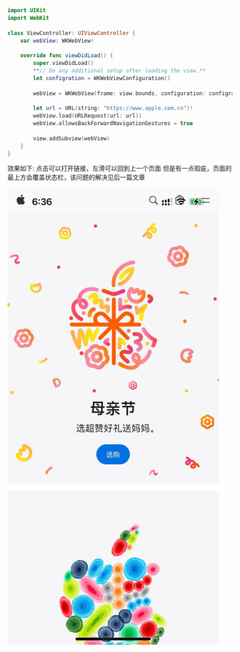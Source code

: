 ```swift
import UIKit
import WebKit

class ViewController: UIViewController {
    var webView: WKWebView!

    override func viewDidLoad() {
        super.viewDidLoad()
        **// Do any additional setup after loading the view.**
        let configration = WKWebViewConfiguration()
        
        webView = WKWebView(frame: view.bounds, configuration: configration)
        
        let url = URL(string: "https://www.apple.com.cn")!
        webView.load(URLRequest(url: url))
        webView.allowsBackForwardNavigationGestures = true
        
        view.addSubview(webView)
    }
}
```

效果如下:
点击可以打开链接，左滑可以回到上一个页面
但是有一点瑕疵，页面的最上方会覆盖状态栏，该问题的解决见后一篇文章

![Image](../../resource/pics/101714559775_.pic.jpg)
